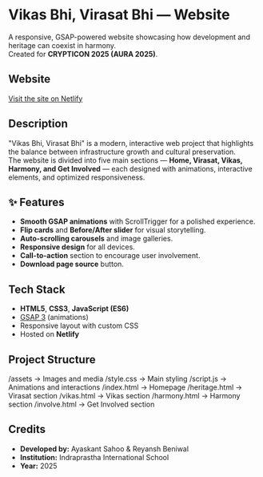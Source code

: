 # Vikas Bhi, Virasat Bhi — Website

A responsive, GSAP-powered website showcasing how development and heritage can coexist in harmony.  
Created for **CRYPTICON 2025 (AURA 2025)**.

## Website
[Visit the site on Netlify](https://vikas-virasat.netlify.app)

## Description
"Vikas Bhi, Virasat Bhi" is a modern, interactive web project that highlights the balance between infrastructure growth and cultural preservation.  
The website is divided into five main sections — **Home, Virasat, Vikas, Harmony, and Get Involved** — each designed with animations, interactive elements, and optimized responsiveness.

## ✨ Features
- **Smooth GSAP animations** with ScrollTrigger for a polished experience.
- **Flip cards** and **Before/After slider** for visual storytelling.
- **Auto-scrolling carousels** and image galleries.
- **Responsive design** for all devices.
- **Call-to-action** section to encourage user involvement.
- **Download page source** button.

## Tech Stack
- **HTML5**, **CSS3**, **JavaScript (ES6)**
- [GSAP 3](https://greensock.com/gsap/) (animations)
- Responsive layout with custom CSS
- Hosted on **Netlify**

## Project Structure
/assets → Images and media
/style.css → Main styling
/script.js → Animations and interactions
/index.html → Homepage
/heritage.html → Virasat section
/vikas.html → Vikas section
/harmony.html → Harmony section
/involve.html → Get Involved section


## Credits
- **Developed by:** Ayaskant Sahoo & Reyansh Beniwal
- **Institution:** Indraprastha International School  
- **Year:** 2025

